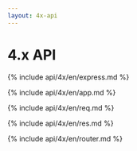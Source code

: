 ```yaml
---
layout: 4x-api
---
```

<div id="api-doc" markdown="1">

  <h1>4.x API</h1>

  {% include api/4x/en/express.md %}

  <a id='application' class='h2'></a>
  {% include api/4x/en/app.md %}

  <a id='request' class='h2'></a>
  {% include api/4x/en/req.md %}

  <a id='response' class='h2'></a>
  {% include api/4x/en/res.md %}

  <a id='router' class='h2'></a>
  {% include api/4x/en/router.md %}

</div>
